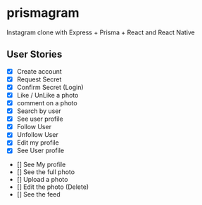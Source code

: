 # prismagram

Instagram clone with Express + Prisma + React and React Native

## User Stories

- [x] Create account
- [x] Request Secret
- [x] Confirm Secret (Login)
- [x] Like / UnLike a photo
- [x] comment on a photo
- [x] Search by user
- [x] See user profile
- [x] Follow User
- [x] Unfollow User
- [x] Edit my profile
- [x] See User profile
- [] See My profile
- [] See the full photo
- [] Upload a photo
- [] Edit the photo (Delete)
- [] See the feed
